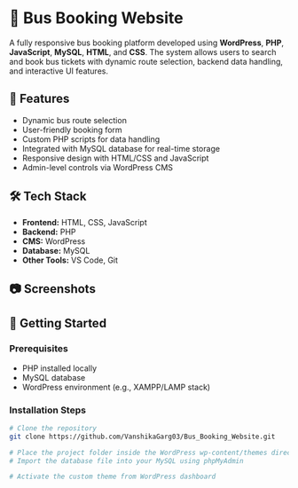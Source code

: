 # 🚌 Bus Booking Website

A fully responsive bus booking platform developed using **WordPress**, **PHP**, **JavaScript**, **MySQL**, **HTML**, and **CSS**. The system allows users to search and book bus tickets with dynamic route selection, backend data handling, and interactive UI features.

## 📌 Features

- Dynamic bus route selection
- User-friendly booking form
- Custom PHP scripts for data handling
- Integrated with MySQL database for real-time storage
- Responsive design with HTML/CSS and JavaScript
- Admin-level controls via WordPress CMS

## 🛠 Tech Stack

- **Frontend:** HTML, CSS, JavaScript
- **Backend:** PHP
- **CMS:** WordPress
- **Database:** MySQL
- **Other Tools:** VS Code, Git

## 📷 Screenshots


## 🚀 Getting Started

### Prerequisites

- PHP installed locally
- MySQL database
- WordPress environment (e.g., XAMPP/LAMP stack)

### Installation Steps

```bash
# Clone the repository
git clone https://github.com/VanshikaGarg03/Bus_Booking_Website.git

# Place the project folder inside the WordPress wp-content/themes directory
# Import the database file into your MySQL using phpMyAdmin

# Activate the custom theme from WordPress dashboard
